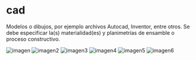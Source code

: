 # cad

Modelos o dibujos, por ejemplo archivos Autocad, Inventor, entre otros. 
Se debe especificar la(s) materialidad(es) y planimetrías de ensamble o proceso constructivo.

![imagen](https://wiki.ead.pucv.cl/images/1/14/Fusion360_movimientoondulatorio1.jpg)
![imagen2](https://wiki.ead.pucv.cl/images/7/76/Fusion360_movimientoondulatoriosegundo.jpg)
![imagen3](https://wiki.ead.pucv.cl/images/d/d0/Fusion360_movimientoondulatoriotercero.jpg)
![imagen4](https://wiki.ead.pucv.cl/images/9/91/Plano_frontal_forma_tela1.jpg)
![imagen5](https://wiki.ead.pucv.cl/Archivo:Isometria_forma_tela2.jpg)
![imagen6](https://wiki.ead.pucv.cl/images/e/e0/Tuboisometriatela3.jpg)
